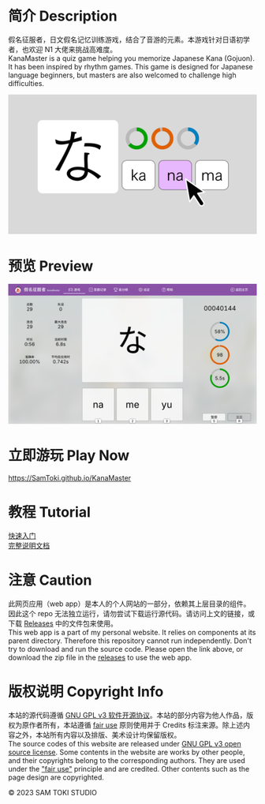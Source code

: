 # 简介 Description

假名征服者，日文假名记忆训练游戏，结合了音游的元素。本游戏针对日语初学者，也欢迎 N1 大佬来挑战高难度。<br>
KanaMaster is a quiz game helping you memorize Japanese Kana (Gojuon). It has been inspired by rhythm games. This game is designed for Japanese language beginners, but masters are also welcomed to challenge high difficulties.

![封面 Cover](/PREVIEW/Cover.png)

# 预览 Preview

![预览 Preview](/PREVIEW/Preview.png)

# 立即游玩 Play Now

https://SamToki.github.io/KanaMaster

# 教程 Tutorial

[快速入门](/PROJECT/docs/假名征服者%20快速入门.pdf)<br>
[完整说明文档](/PROJECT/docs/假名征服者%20说明文档.pdf)

# 注意 Caution

此网页应用（web app）是本人的个人网站的一部分，依赖其上层目录的组件。因此这个 repo 无法独立运行，请勿尝试下载运行源代码。请访问上文的链接，或下载 [Releases](https://github.com/SamToki/KanaMaster/releases/latest) 中的文件包来使用。<br>
This web app is a part of my personal website. It relies on components at its parent directory. Therefore this repository cannot run independently. Don't try to download and run the source code. Please open the link above, or download the zip file in the [releases](https://github.com/SamToki/KanaMaster/releases/latest) to use the web app.

# 版权说明 Copyright Info

本站的源代码遵循 [GNU GPL v3 软件开源协议](https://www.gnu.org/licenses/gpl-3.0.en.html)。本站的部分内容为他人作品，版权为原作者所有，本站遵循 [fair use](https://zh.wikipedia.org/wiki/fair_use) 原则使用并于 Credits 标注来源。除上述内容之外，本站所有内容以及排版、美术设计均保留版权。<br>
The source codes of this website are released under [GNU GPL v3 open source license](https://www.gnu.org/licenses/gpl-3.0.en.html). Some contents in the website are works by other people, and their copyrights belong to the corresponding authors. They are used under the ["fair use"](https://en.wikipedia.org/wiki/fair_use) principle and are credited. Other contents such as the page design are copyrighted.

© 2023 SAM TOKI STUDIO
